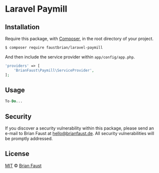 # Laravel Paymill

## Installation

Require this package, with [Composer](https://getcomposer.org/), in the root directory of your project.

``` bash
$ composer require faustbrian/laravel-paymill
```

And then include the service provider within `app/config/app.php`.

``` php
'providers' => [
    'BrianFaust\Paymill\ServiceProvider',
];
```

## Usage

``` php
To-Do...
```

## Security

If you discover a security vulnerability within this package, please send an e-mail to Brian Faust at hello@brianfaust.de. All security vulnerabilities will be promptly addressed.

## License

[MIT](LICENSE) © [Brian Faust](https://brianfaust.de)
